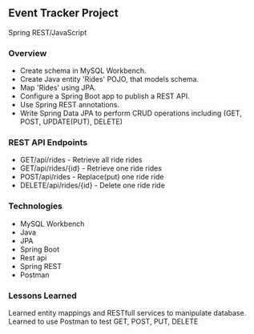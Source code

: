 ## Event Tracker Project

Spring REST/JavaScript

### Overview

* Create schema in MySQL Workbench.
* Create Java entity 'Rides' POJO, that models schema.
* Map 'Rides' using JPA.
* Configure a Spring Boot app to publish a REST API.
* Use Spring REST annotations.
* Write Spring Data JPA to perform CRUD operations including
(GET, POST, UPDATE(PUT), DELETE)

### REST API Endpoints

* GET/api/rides - Retrieve all ride rides
* GET/api/rides/{id} - Retrieve one ride rides
* POST/api/rides - Replace(put) one ride ride
* DELETE/api/rides/{id} - Delete one ride ride

### Technologies

* MySQL Workbench
* Java
* JPA
* Spring Boot
* Rest api
* Spring REST
* Postman

### Lessons Learned
Learned entity mappings and RESTfull services to manipulate database.
Learned to use Postman to test GET, POST, PUT, DELETE
